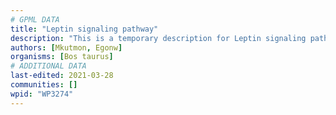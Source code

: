 ```yaml
---
# GPML DATA
title: "Leptin signaling pathway"
description: "This is a temporary description for Leptin signaling pathway"
authors: [Mkutmon, Egonw]
organisms: [Bos taurus]
# ADDITIONAL DATA
last-edited: 2021-03-28
communities: []
wpid: "WP3274"
---
```

